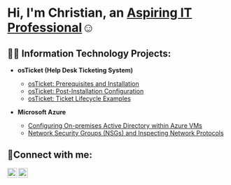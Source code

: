 <h1>Hi, I'm Christian, an <a href="https://linkedin.com/in/chukwudi-o-224a32241"> Aspiring IT Professional</a>☺</h1>

<h2>👨‍💻 Information Technology Projects:</h2>

- <b>osTicket (Help Desk Ticketing System)</b>

  - [osTicket: Prerequisites and Installation](https://github.com/christianokeke384/osticket-prereqs)
  - [osTicket: Post-Installation Configuration](https://github.com/christianokeke384/post-install-config)
  - [osTicket: Ticket Lifecycle Examples](https://github.com/christianokeke384/ticket-lifecycle)
- <b>Microsoft Azure</b>
  - [Configuring On-premises Active Directory within Azure VMs](https://github.com/christianokeke384/configure-ad)
  - [Network Security Groups (NSGs) and Inspecting Network Protocols](https://github.com/christianokeke384/azure-network-protocols)

<h2>🤳Connect with me:</h2>


[<img align="left" alt="chukwudiokeke| LinkedIn" width="22px" src="https://cdn.jsdelivr.net/npm/simple-icons@v3/icons/linkedin.svg" />][linkedin]
[<img align="left" alt="christian.79880 | Instagram" width="22px" src="https://cdn.jsdelivr.net/npm/simple-icons@v3/icons/instagram.svg" />][instagram]


[instagram]: https://www.instagram.com/christian.79880
[linkedin]: https://linkedin.com/in/chukwudi-o-224a32241
